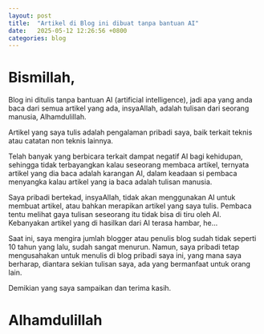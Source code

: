 ```yaml
---
layout: post
title:  "Artikel di Blog ini dibuat tanpa bantuan AI"
date:   2025-05-12 12:26:56 +0800
categories: blog
---
```


# Bismillah,

Blog ini ditulis tanpa bantuan AI (artificial intelligence), jadi apa yang anda baca
dari semua artikel yang ada, insyaAllah, adalah tulisan dari seorang manusia, Alhamdulillah.

Artikel yang saya tulis adalah pengalaman pribadi saya, baik terkait teknis atau catatan
non teknis lainnya. 

Telah banyak yang berbicara terkait dampat negatif AI bagi kehidupan, sehingga tidak terbayangkan
kalau seseorang membaca artikel, ternyata artikel yang dia baca adalah karangan AI, dalam keadaan si pembaca
menyangka kalau artikel yang ia baca adalah tulisan manusia.

Saya pribadi bertekad, insyaAllah, tidak akan menggunakan AI untuk membuat artikel, atau bahkan merapikan artikel
yang saya tulis. Pembaca tentu melihat gaya tulisan seseorang itu tidak bisa di tiru oleh AI. Kebanyakan artikel 
yang di hasilkan dari AI terasa hambar, he...

Saat ini, saya mengira jumlah blogger atau penulis blog sudah tidak seperti 10 tahun yang lalu, sudah
sangat menurun. Namun, saya pribadi tetap mengusahakan untuk menulis di blog pribadi saya ini, yang mana
saya berharap, diantara sekian tulisan saya, ada yang bermanfaat untuk orang lain.

Demikian yang saya sampaikan dan terima kasih.

# Alhamdulillah
